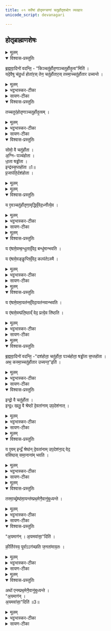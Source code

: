 ```yaml
---
title: ०१ सर्वेषां होतृमन्त्राणां चतुर्होतृशब्देन व्यवहारः
unicode_script: devanagari

---
```

##  होतृब्राह्मणशेषः

<details><summary>मूलम्</summary>

ब्र॒ह्म॒वा॒दिनो॑ वदन्ति ।
किञ्चतु॑र्होतृणाञ्चतुर्होतृ॒त्वमिति॑ ।
यदे॒वैषु च॑तु॒र्धा होता॑रः ।
तेन॒ चतु॑र्होतारः ।
तस्मा॒च्चतु॑र्होतार उच्यन्ते ।
तच्चतुर्॑होतृणाञ्चतुर्होतृ॒त्वम् ।
</details>

<details open><summary>विश्वास-प्रस्तुतिः</summary>

ब्र॒ह्म॒वा॒दिनो॑ वदन्ति॒ -   "किञ्चतु॑र्होतृणाञ्चतुर्होतृ॒त्व"मिति॑ ।   
यदे॒वैषु च॑तु॒र्धा होता॑र॒स् तेन॒ चतु॑र्होतार॒स् तस्मा॒च्चतु॑र्होतार उच्यन्ते ।  
</details>

<details><summary>मूलम्</summary>

ब्र॒ह्म॒वा॒दिनो॑ वदन्ति॒ -   "किञ्चतु॑र्होतृणाञ्चतुर्होतृ॒त्व"मिति॑ ।   
यदे॒वैषु च॑तु॒र्धा होता॑र॒स् तेन॒ चतु॑र्होतार॒स् तस्मा॒च्चतु॑र्होतार उच्यन्ते ।  
</details>

<details><summary>भट्टभास्कर-टीका</summary>

1ब्रह्मवादिन इत्यादि ॥ सर्वेऽपि चतुर्होतृव्यतिरिक्ताः पञ्चापि दशहोत्रादयश्चतुर्होतार उच्यन्ते । एवमेषां चतुर्होतॄणां कीदृशं चतुर्होतृत्वकारणमित्यर्थः । यदेवेत्यादि । यस्मादेतेषु पञ्चस्वपि चतुर्धा वाक्पत्यादिभेदेन चतुष्प्रकारभिन्ना होतारः ऋत्विजः तेन चतुर्होतारः । चत्वारः प्रत्येकमेतेषु होतार इति चतुर्होतारः । 'ऋतश्छन्दसि' इति कबभावः । होमे प्रवृत्तत्वात् सर्वेऽप्पृत्विजो होतारः । होतृसाहचर्याद्वा होतारः । तत्र दशहोतरि अग्निराग्नीध्रः होता उपवक्ता अध्वर्युरिति । होता अध्वर्युराग्नीध्र उपवक्ता पञ्चहोतर्यपि । त एव सूच्यन्त इति षड्ढोतरि सन्ति, तेनायमपि चतुर्होता ।
वाग्घोतेति षड्ढोतरि होता पत्नी अध्वर्युः अभिगरः यजमानश्च । सप्तहोतरि - होताऽध्वर्युराग्नीध्र उपवक्ता । असत्स्वप्यन्येषु चत्वारस्तेऽत्र विद्यन्ते । एवं यस्मादेषु चतुर्धा होतारः तस्माच्चतुर्होतारो भवन्ति । विलक्षणहोतृचतुष्टयवन्तो भवन्ति तस्माद्दशहोत्रादयोपि चतुर्होतार उच्यन्ते ।
</details>

<details><summary>सायण-टीका</summary>

अथ द्वितीय-काण्डे तृतीय-प्रपाठकारम्भः । तत्र प्रथमोऽनुवाकः ।

> यस्य निःश्वसितं वेदा यो वेदेभ्यो 'खिलं जगत् ।  
> निर्ममे तम् अहं वन्दे विद्यातीर्थ-महेश्वरम् ॥ १ ॥
> 
> प्रपाठके द्वितीये हि होतृ-ब्राह्मणम् ईरितम् ।  
> तद्-ब्राह्मणस्य शेषो 'थ तृतीये समुदीर्यते ॥ २ ॥

तत्र प्रथमानुवाके सर्वेषां होतृ-मन्त्राणां चतुर्होतृ-मन्त्रेण व्यवहारं प्रश्नोत्तराभ्यां प्रतिपादयति-

> ब्रह्मवादिनो वदन्ति । किं चतुर्होतॄणां चतुर्होतृत्वम् इति । यद् एवैषु चतुर् होतारः । तेन चतुर्-होतारः । तस्माच् चतुर्-होतार उच्यन्ते । तत् चतुर्-होतॄणां चतुर्होतृत्वम्, 

इति ।
चतुर्होतृ-शब्देन व्यवह्रियमाणानां “चित्तिः स्रुक्" इत्य् आदि-मन्त्राणां चतुर्होतृ-शब्द-वाच्यत्वं कथम् इत्य् एवं ब्रह्मवादिनां प्रश्नः । 
तत्रोत्तरम् एतत् । होताध्वर्य्वग्नीधो-ब्रह्मेत्य् एवं चतुर्धा होम-कर्तारो यस्माद् एषु मन्त्रेषु श्रूयन्ते तेन कारणेनैते मन्त्राश् चतुर्-होतारः । तत्र “पृथिवी होता । द्यौर् अध्वर्युः । रुद्रो 'ग्नीत् । 

[[P437]] 
बृहस्पतिर् उपवक्ता" इत्य् एतस्मिन् मुख्ये चतुर्होतृ-मन्त्रे यथा होत्रादय एवं "अग्निर् होता । अश्विनाव् अध्वर्यू । त्वष्टाग्नीत् । मित्र उपवक्ता" इत्य् आदिष्व् अपि मन्त्रेषु होत्रादयः श्रुताः । तत्रोपवक्ता ब्रह्मा । "चित्तिः स्रुक्" इति मन्त्रे यद्यप्य् अग्नीध्रो न श्रुतस् तथापि होत्रादिभिर् असौ अनुपलक्षणीयः । यद्यपि "सूर्यं ते चक्षुः" इति मन्त्रे होत्रादयो न श्रुतास् तथापि सृष्टि-न्यायेन बाहुल्यात् तेऽप्य् उपलक्षयितुं शक्यन्ते । यथा "सृष्टीर् उपदधाति" इत्य् एकस्मिन् मन्त्रे सृष्टि-लिङ्गाभावेऽप्य् अन्येषु सृष्टि-लिङ्गानां सद्-भावात् तत्र हि तेनापि सह सृष्टि-शब्दार्थत्वं निर्णीतम्, एवम् अत्रापि होतृ-प्रतिपादन-रहितेनापि मन्त्रेण सह तत्-सहितोत्तरे सर्वे मन्त्राश् चतुर्होतृ-शब्देन व्यवहर्तुं शक्यन्ते । अस्ति चात्र लौकिको दृष्टान्तः – 

> “एको हि दोषो गुण-संनिपाते निमज्जतीन्दोः किरणेष्व् इवाङ्कः" 

इति । 
</details>


<details open><summary>विश्वास-प्रस्तुतिः</summary>

तच्चतुर्॑होतृणाञ्चतुर्होतृ॒त्वम् ।
</details>

<details><summary>मूलम्</summary>

तच्चतुर्॑होतृणाञ्चतुर्होतृ॒त्वम् ।
</details>

<details><summary>भट्टभास्कर-टीका</summary>

तदिदं चतुर्होतॄणां चतुर्होतृत्वकारणम् । इदं किं चतुर्होतृणामिति पृष्टस्योत्तरम् ॥
</details>

<details><summary>सायण-टीका</summary>

यस्माद् एवं तस्माद् वैदिकैः सर्व एते मन्त्राश् चतुर्-होतार इत्य् उच्यन्ते । चत्वारो होम-कर्तारो येषु मन्त्रेष्व् इति व्युत्पत्त्या तेषां मन्त्राणां चतुर्होतृ-नाम सम्पन्नम् ।
</details>

<details open><summary>विश्वास-प्रस्तुतिः</summary>

सोमो॒ वै चतु॑र्होता ।  
अ॒ग्निᳶ पञ्च॑होता ।  
धा॒ता षड्ढो॑ता ।  
इन्द्र॑स्स॒प्तहो॑ता ॥1॥   
प्र॒जाप॑ति॒र्दश॑होता ।
</details>

<details><summary>मूलम्</summary>

सोमो॒ वै चतु॑र्होता ।  
अ॒ग्निᳶ पञ्च॑होता ।  
धा॒ता षड्ढो॑ता ।  
इन्द्र॑स्स॒प्तहो॑ता ॥1॥   
प्र॒जाप॑ति॒र्दश॑होता ।
</details>


<details><summary>मूलम्</summary>

य ए॒वञ्चतु॑र्होतृणा॒मृद्धिव्ँ॒वेद॑ ।
ऋ॒ध्नोत्ये॒व ।
</details>

<details open><summary>विश्वास-प्रस्तुतिः</summary>

य ए॒वञ्चतु॑र्होतृणा॒मृद्धिव्ँ॒वेद॒र्ध्नोत्ये॒व ।
</details>

<details><summary>मूलम्</summary>

य ए॒वञ्चतु॑र्होतृणा॒मृद्धिव्ँ॒वेद॒र्ध्नोत्ये॒व ।
</details>

<details><summary>भट्टभास्कर-टीका</summary>

2 सोमो वा इत्यादि ॥ सोमादिभाव एवैषां हृदयेष्ववगन्तव्यः । ऋद्धिः होमादिप्रजादिहेतुत्वम् ।
</details>

<details><summary>सायण-टीका</summary>

एतेषां मन्त्राणां तद्-अभिमानि-देवता-तादात्म्य-ज्ञानेन समृद्धि-फलं दर्शयति-

> सोमो वै चतुर्-होता । अग्निः पञ्च-होता । धाता षड्-ढोता । इन्द्रः सप्त-होता । प्रजापतिर् दश-होता । य एवं चतुर्होतॄणाम् ऋद्धिं वेद । ऋध्नोत्य् एव, 

इति ।
यथोक्त-सोमादि-देवता-रूपत्वम् एव मन्त्राणां समृद्धिः । 
</details>


<details><summary>मूलम्</summary>

य ए॑षामे॒वम्ब॒न्धुताव्ँ॒वेद॑ ।
बन्धु॑मान्भवति ।


य ए॑षामे॒वङ्कॢप्तिव्ँ॒वेद॑ ।
कल्प॑तेऽस्मै ।
</details>

<details open><summary>विश्वास-प्रस्तुतिः</summary>

य ए॑षामे॒वम्ब॒न्धुताव्ँ॒वेद॒ बन्धु॑मान्भवति ।

य ए॑षामे॒वङ्कॢप्तिव्ँ॒वेद॒ कल्प॑तेऽस्मै ।
</details>

<details><summary>मूलम्</summary>

य ए॑षामे॒वम्ब॒न्धुताव्ँ॒वेद॒ बन्धु॑मान्भवति ।

य ए॑षामे॒वङ्कॢप्तिव्ँ॒वेद॒ कल्प॑तेऽस्मै ।
</details>

<details><summary>भट्टभास्कर-टीका</summary>

बन्धुतां बन्धुसमूहं सोमादिम् ।
'ग्रामजनबन्धुसहायेभ्यस्तल्' कॢप्तिं कल्पनं अग्निहोत्रादिनिदानताम् ।
</details>

<details><summary>सायण-टीका</summary>

पुनर् अपि चतुर्धा फल-प्रदर्शनेन प्रशंसति-

> य एषाम् एवं बन्धुतां वेद । बन्धुमान् भवति । य एषाम् एवं क्लृप्तिं वेद । कल्पतेऽस्मै । य एषाम् एवम् आयतनं वेद । आयतनवान् भवति । य एषाम् एवं प्रतिष्ठां वेद । प्रत्य् एव तिष्ठति, 

इति ।
बन्धूनां समूहो बन्धुता । यथा लोके ब्राह्मणाः क्षत्रिया भारद्वाज-गोत्रीया इत्य् एकैकेनोपाधिना व्यवह्रियमाणाः परस्परं बन्धवः । एवम् एतेऽपि मन्त्रा एकेन होतृत्वोपाधिना व्यवह्रियमाणत्वात् परस्परं बन्धवः । 
[[P438]] 
तत्-समूहे बन्धु-भावं यो वेद सो ऽयं बहुभिर् बन्धुभिर् युक्तो भवति । क्लृप्तिर् अनुष्ठान-जप-होमादिकम् । तद्-वेदनेन स्वाभिमत-मन्त्र-क्रिया कल्प्यते निष्पाद्यते । 
</details>


<details><summary>मूलम्</summary>

य ए॑षामे॒वमा॒यत॑नव्ँ॒वेद॑ ।
आ॒यत॑नवान्भवति ।

य ए॑षामे॒वम्प्र॑ति॒ष्ठाव्ँ वेद॑ ॥2॥  
प्रत्ये॒व ति॑ष्ठति ।
</details>

<details open><summary>विश्वास-प्रस्तुतिः</summary>

य ए॑षामे॒वमा॒यत॑नव्ँ॒वेदा॒यत॑नवान्भवति ।  

य ए॑षामे॒वम्प्र॑ति॒ष्ठाव्ँ वेद॒ प्रत्ये॒व ति॑ष्ठति ।
</details>

<details><summary>मूलम्</summary>

य ए॑षामे॒वमा॒यत॑नव्ँ॒वेदा॒यत॑नवान्भवति ।  

य ए॑षामे॒वम्प्र॑ति॒ष्ठाव्ँ वेद॒ प्रत्ये॒व ति॑ष्ठति ।
</details>

<details><summary>भट्टभास्कर-टीका</summary>

आयतनं उत्पत्तिस्थानम् । 'तद्दशहोताऽन्वसृज्यत' इत्यादि ॥
</details>

<details><summary>सायण-टीका</summary>

आयतनं तद्-अनुष्ठानाधार-भूतम् अग्निहोत्रादिकं कर्म । तच् च पूर्वम् एवोदाहृतम् – "अग्निहोत्रं वै दश-होतुर् निदानम्" इत्यादिना । तद्-वेदिता निवास-स्थानं लभते । प्रतिष्ठा-फलम् – “आऽस्य वीरो जायते" इत्यादिकम् । तद्-वेदिता धनादिभिः प्रतिष्ठितो भवति ।
</details>

<details><summary>मूलम्</summary>

ब्र॒ह्म॒वा॒दिनो॑ वदन्ति ।
दश॑होता॒ चतु॑र्होता ।
पञ्च॑होता॒ षड्ढो॑ता स॒प्तहो॑ता ।
</details>

<details open><summary>विश्वास-प्रस्तुतिः</summary>

ब्र॒ह्म॒वा॒दिनो॑ वदन्ति॒ -"दश॑होता॒ चतु॑र्होता॒ पञ्च॑होता॒ षड्ढो॑ता स॒प्तहो॑ता ।  
अथ॒ कस्मा॒च्चतु॑र्होतार उच्यन्त॒"इति॑ ।
</details>

<details><summary>मूलम्</summary>

ब्र॒ह्म॒वा॒दिनो॑ वदन्ति॒ -"दश॑होता॒ चतु॑र्होता॒ पञ्च॑होता॒ षड्ढो॑ता स॒प्तहो॑ता ।  
अथ॒ कस्मा॒च्चतु॑र्होतार उच्यन्त॒"इति॑ ।
</details>

<details><summary>भट्टभास्कर-टीका</summary>

3दशहोत्रादयो नानाहोतार एव सन्तः कथं चतुर्होतारस्सर्वेऽप्युच्यन्ते? प्रदर्शनार्थत्वाद्येनैवमुक्तमिति ब्रह्मवादिनश्चोदयन्ति ।
</details>

<details><summary>सायण-टीका</summary>

पूर्वं चतुर्होतृ-शब्देन सर्वेषां व्यवहार-कारणम् उक्तम् । इदानीं दश-होत्रादि-शब्दैः सर्वत्र-व्यवहाराभावे कारणं प्रश्नोत्तराभ्यां दर्शयति-

> ब्रह्मवादिनो वदन्ति । दश-होता चतुर्-होता । पञ्च-होता षड्-ढोता सप्त-होता । अथ कस्माच् चतुर्-होतार उच्यन्त इति । इन्द्रो वै चतुर्-होता । इन्द्रः खलु वै श्रेष्ठो देवतानाम् उपदेशनात् । य एवम् इन्द्रं श्रेष्ठं देवतानाम् उपदेशनाद् वेद । वसिष्ठः समानानां भवति । तस्माच् श्रेष्ठम् आयन्तं प्रथमेनैवानुबुध्यन्ते । अयम् आगन् । अयम् अवसाद् इति । कीर्तिर् अस्य पूर्वागच्छति जनताम् आयतः । अथैनं प्रथमेनैवानुबुध्यन्ते । अयम् आगन् । अवासाद्, 

इति ।
दश-होत्रादयः पञ्च-शब्दा विद्यन्ते तेषां मध्ये चतुर्होतृ-शब्देन यथा सर्वेषाम् उपलक्षणम्, एवं दश-होत्रादि-शब्देनापि छत्रिन्यायेनोपलक्षयितुं शक्यत्वात् कुतः शब्दान्तरैर् नोपलक्ष्यन्ते । चतुर्होतृ-शब्देनैव तद्-उपलक्षण-नियमे किं कारणम् इति ब्रह्मवादिनां प्रश्नः । तत्रैतद् उत्तरम् । 
[[P439]] 
</details>


<details open><summary>विश्वास-प्रस्तुतिः</summary>

इन्द्रो॒ वै चतु॑र्होता ।  
इन्द्र॒ᳵ खलु॒ वै श्रेष्ठो॑ दे॒वता॑नाम् उप॒देश॑नात् ।
</details>

<details><summary>मूलम्</summary>

इन्द्रो॒ वै चतु॑र्होता ।  
इन्द्र॒ᳵ खलु॒ वै श्रेष्ठो॑ दे॒वता॑नामुप॒देश॑नात् ।
</details>

<details><summary>भट्टभास्कर-टीका</summary>

इन्द्रो वा इत्यादिना स्वयं परिहरति । इन्द्रश्चतुर्होतेति प्रागेव प्रतिपादितम् । इन्द्रश्च देवतानां मध्ये श्रेष्ठः प्रशस्यतमः । कुतः? उपदेशनात् । श्रुतिरेवोपदिशति श्रैष्ठ्यमिन्द्रस्य - 'तस्मादिन्द्रो देवतानां भूयिष्ठभाक्तमः', 'इन्द्रो देवानामधिपाः पुरोहितः' , ततो वा इन्द्रो देवानामधिपतिरभवत्' इत्यादौ श्रैष्ठ्येन च व्यपदेशो भवति । तस्माच्छ्रेष्ठेन्द्रात्मकचतुर्होत्रेनुविधायित्वादितरे चतुर्होतार इति ते व्यपदिश्यन्ते ।
</details>

<details><summary>सायण-टीका</summary>

चतुर्होतृ-मन्त्राणां कारणत्वाद् अयं मन्त्र इन्द्र-स्वरूपः । तत्-कारणत्वं च पूर्वोक्तम् – "तं चतुर्-होत्रा प्राजनयन्" इति । इन्द्रश् च देवतानां मध्ये प्रशस्ततमः । कुत उपदेशनात् । उपदिष्टं किं पूर्वस्मिन् प्रपाठके इन्द्रस्य देवाधिपत्यम् । इन्द्र-रूपत्वेन चतुर्-होता सर्वेषु श्रेष्ठः । ततः श्रेष्ठेनैव सर्वस्य व्यपदेशो युक्तो न त्व् अन्येन । 
</details>

<details><summary>मूलम्</summary>

य ए॒वमिन्द्रँ॒ श्रेष्ठ॑न्दे॒वता॑नामुप॒देश॑ना॒द्वेद॑ ।
वसि॑ष्ठस्समा॒नाना॑म्भवति ।
</details>

<details open><summary>विश्वास-प्रस्तुतिः</summary>

य ए॒वम् इन्द्रँ॒ श्रेष्ठ॑न् दे॒वता॑नाम् उप॒देश॑ना॒द् वेद॒  
वसि॑ष्ठस् समा॒नाना॑म् भवति ।
</details>

<details><summary>मूलम्</summary>

य ए॒वमिन्द्रँ॒ श्रेष्ठ॑न्दे॒वता॑नामुप॒देश॑ना॒द्वेद॒ वसि॑ष्ठस्समा॒नाना॑म्भवति ।
</details>

<details><summary>भट्टभास्कर-टीका</summary>

एवमुपदेशनाद्देवतानां श्रेष्ठमिन्द्रं यो वेद स समानानां वसिष्ठः प्रशस्यतमो भवति ॥
</details>


<details><summary>सायण-टीका</summary>

यः पुमान् इन्द्र-श्रेष्ठत्वं श्रुत्य्-उपदिष्टं वेद स पुमान् समानानां स्वकीयानां निवास-हेतुर् भवति । 
</details>

<details><summary>मूलम्</summary>

तस्मा॒च्छ्रेष्ठ॑मा॒यन्त॑म्प्रथ॒मेनै॒वानु॑बुध्यन्ते ।
अ॒यमाग॑न् ।
अ॒यमवा॑सा॒दिति॑ ।
की॒र्तिर॑स्य॒ पूर्वाऽऽग॑च्छति ज॒नता॑माय॒तः ।
</details>

<details open><summary>विश्वास-प्रस्तुतिः</summary>

तस्मा॒च्छ्रेष्ठ॑मा॒यन्त॑म्प्रथ॒मेनै॒वानु॑बुध्यन्ते ।
</details>

<details><summary>मूलम्</summary>

तस्मा॒च्छ्रेष्ठ॑मा॒यन्त॑म्प्रथ॒मेनै॒वानु॑बुध्यन्ते ।
</details>

<details><summary>भट्टभास्कर-टीका</summary>

4यदुक्तं श्रैष्ठ्येन व्यपदेशो भवतीति, तत्र निदर्शनार्थमाह - तस्मादित्यादि ॥ यस्माच्छ्रैष्ठ्येन व्यपदेशो भवति तस्माच्छ्रेष्ठं राजानं बहुविधानेकसहचरं आयन्तं आगच्छन्तं प्रथमेनैव प्रथममेवानुबुध्यन्ते । प्रकृत्यादितृतीया । सत्स्वप्यन्येषु बहुषु असत्स्वपि श्रेष्ठमेव प्रथममनुबुद्ध्यन्ते बुद्ध्या स्पृशन्ति ।
</details>

<details><summary>सायण-टीका</summary>

यस्माद् अत्र श्रेष्ठेनैव चतुर्-होत्रा सर्वेषां व्यपदेशो नेतरेण तस्माल् लोके 'पि सहस्र-संख्याकैर् जनैः सह समागच्छन्तं श्रेष्ठं राजानम् अमात्यं वा दृष्ट्वा प्रजाः सर्वाः प्रथमेनैव श्रेष्ठ-पुरुष-नाम्नानुबुध्यन्ते व्यवहरन्ति । 
</details>

<details open><summary>विश्वास-प्रस्तुतिः</summary>

"अ॒यमाग॑न् ।
अ॒यमवा॑सा॒"दिति॑ ।

की॒र्तिर॑स्य॒ पूर्वाऽऽग॑च्छति ज॒नता॑माय॒तः ।
</details>

<details><summary>मूलम्</summary>

"अ॒यमाग॑न् ।
अ॒यमवा॑सा॒"दिति॑ ।

की॒र्तिर॑स्य॒ पूर्वाऽऽग॑च्छति ज॒नता॑माय॒तः ।
</details>

<details><summary>भट्टभास्कर-टीका</summary>

कथम्? अयमागन् 'अयं पौरव आगमत्, अयं काकुत्स्थ आगमत्' इति श्रेष्ठमेव इतरैर्बोधितमनुबुद्ध्यन्ते जनाः । गमेर्लुङि 'मन्त्रे घस' डति च्लेर्लुक् । 'मो नो धातोः' इति नत्वम् । तथा अयमवासात् अवसीयतां ग्रामेऽस्मिन् जनपदेऽस्मिन्नित्यपि श्रेष्ठमेव व्यपदिशन्ति बहुष्वन्येष्वसत्सु सत्सु च । अवपूर्वकात् स्यतेः लुङि 'विभाषा घ्राधेट् शाच्छासः' इति सिचो लुक् ।
</details>

<details><summary>सायण-टीका</summary>

अयम् आगन्, अयं राजागन्, आगच्छति । अयम् अमात्यः समागच्छतीति । अथापि तेन सह सर्वेप्य् अन्ये समागच्छन्ति तथापि छत्र-धारी समागच्छति चामर-धारी समागच्छतीत्य् एवं श्रेष्ठ-नाम्ना संघं व्यवहरन्ति । तथा तस्मिन् ग्रामे 'यम् अवासात् । ग्राम-स्वामी देवदत्तो 'त्र निवसतीत्य् एवं श्रेष्ठ-नाम्ना व्यवहरन्ति । न त्व् अस्मिन् नगरे दासो निवसति दासी निवसतीति वा कदाप्य् अश्रेष्ठ-नाम्ना व्यवहरन्ति । किं च दूर-देशाद् आगच्छतो राज्ञः कीर्तिः पूर्व-भाविनी सती देश-विशेषे ऽवस्थितं जन-समूहं प्राप्नोति तदापि मुख्यस्यैव कीर्तिर् न चाश्रेष्ठस्य भृत्यादेः । 
</details>

<details><summary>मूलम्</summary>

अथो॑ एनम्प्रथ॒मेनै॒वानु॑बुध्यन्ते ।
अ॒यमाग॑न् ।
अ॒यमवा॑सा॒दिति॑ ॥3॥
</details>

<details open><summary>विश्वास-प्रस्तुतिः</summary>

अथो॑ एनम्प्रथ॒मेनै॒वानु॑बुध्यन्ते ।  
"अ॒यमाग॑न् ।  
अ॒यमवा॑सा॒"दिति॑ ॥3॥
</details>

<details><summary>मूलम्</summary>

अथो॑ एनम्प्रथ॒मेनै॒वानु॑बुध्यन्ते ।  
"अ॒यमाग॑न् ।  
अ॒यमवा॑सा॒"दिति॑ ॥3॥
</details>

<details><summary>भट्टभास्कर-टीका</summary>

एवमत्रापि चतुर्होत्रा श्रेष्ठेन प्रथमम् । एतत्कीर्तिधरमेव प्रथममवबुध्यन्ते 'अयं विद्यागुरुरागमत्, अयं विक्रमदिवाकर आगमत्' इति । ईदृग्गुणकोऽयमागमत् अयमत्रावास्यदिति गुणश्रेष्ठमेव प्रथमं बुद्ध्यन्ते । तस्मादत्रापि प्रथमतो बुध्यमानचतुर्होतृमहाभाग्याक्रान्तचित्ताश्चतुर्होतॄनेव सर्वान् व्यपदिशन्ति । अयमिति गुणवत्स्वरूपनिर्देश इदानीम् ॥

इति तैत्तिरीयब्राह्मणे द्वितीयाष्टके तृतीयप्रपाठके प्रथमोऽनुवाकः ॥  

</details>

<details><summary>सायण-टीका</summary>

अतो ऽपि कारणाद् एनं जन-संघम् आयन्तं मुख्यस्य नाम्नैव व्यवहरन्ति – अयं राजा समागच्छतीति । तथाऽस्मिन् ग्रामेऽयं स्वामी निवसतीति । तस्माल् लोकवद् एवात्रापि श्रेष्ठेन चतुर्-होत्रा सर्व-मन्त्र-व्यवहारो न त्व् इतरैर् दश-होत्रादिभिर् इत्य् अर्थः ।

इति श्रीमत्-सायणाचार्य-विरचिते माधवीये वेदार्थ-प्रकाशे कृष्ण-यजुर्वेदीय-तैत्तिरीय-ब्राह्मण-भाष्ये द्वितीय-काण्डे तृतीय-प्रपाठके प्रथमो ऽनुवाकः ॥ १ ॥
</details>